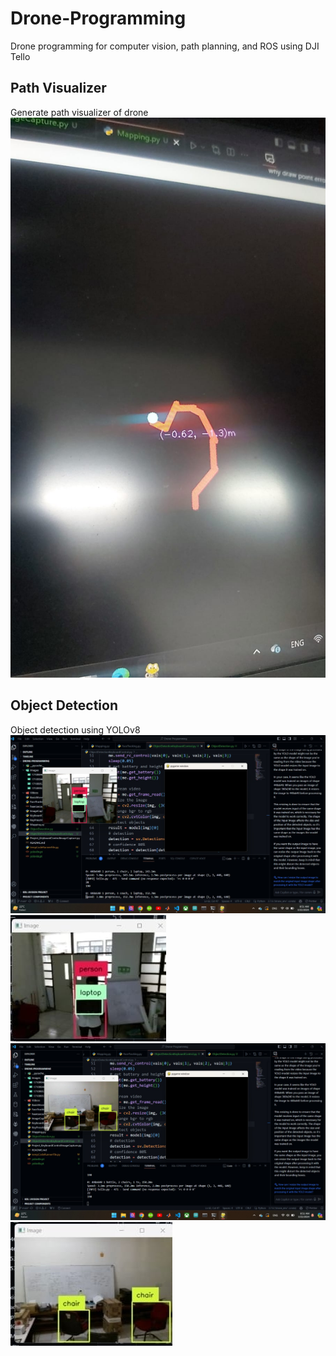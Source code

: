 # Drone-Programming
Drone programming for computer vision, path planning, and ROS using DJI Tello

## Path Visualizer
Generate path visualizer of drone 
![Path Visualizer](Images/PathVisualizer.jpeg)

## Object Detection
Object detection using YOLOv8
![ObjDet1](Images/ObjectDetection1.jpeg)
![ObjDet1Zoom](Images/ObjectDetectionZoom1.jpeg)
![ObjDet2](Images/ObjectDetection2.jpeg)
![ObjDet2Zoom](Images/ObjectDetectionZoom2.jpeg)
